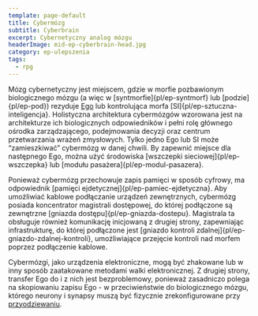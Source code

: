 ```yaml
---
template: page-default
title: Cybermózg
subtitle: Cyberbrain
excerpt: Cybernetyczny analog mózgu
headerImage: mid-ep-cyberbrain-head.jpg
category: ep-ulepszenia
tags:
  - rpg
---
```

Mózg cybernetyczny jest miejscem, gdzie w morfie pozbawionym biologicznego mózgu (a więc w [syntmorfie]{pl/ep-syntmorf} lub [podzie]{pl/ep-pod}) rezyduje [Ego](#) lub kontrolująca morfa [SI]{pl/ep-sztuczna-inteligencja}. Holistyczna architektura cybermózgów wzorowana jest na architekturze ich biologicznych odpowiedników i pełni rolę głównego ośrodka zarządzającego, podejmowania decyzji oraz centrum przetwarzania wrażeń zmysłowych. Tylko jedno Ego lub SI może “zamieszkiwać” cybermózg w danej chwili. By zapewnić miejsce dla następnego Ego, można użyć środowiska [wszczepki sieciowej]{pl/ep-wszczepka} lub [modułu pasażera]{pl/ep-modul-pasazera}.

Ponieważ cybermózg przechowuje zapis pamięci w sposób cyfrowy, ma odpowiednik [pamięci ejdetycznej]{pl/ep-pamiec-ejdetyczna}. Aby umożliwiać kablowe podłączanie urządzeń zewnętrznych, cybermózg posiada koncentrator magistrali dostępowej, do której podłączone są zewnętrzne [gniazda dostępu]{pl/ep-gniazda-dostepu}. Magistrala ta obsługuje również komunikację inicjowaną z drugiej strony, zapewniając infrastrukturę, do której podłączone jest [gniazdo kontroli zdalnej]{pl/ep-gniazdo-zdalnej-kontroli}, umożliwiające przejęcie kontroli nad morfem poprzez podłączenie kablowe.

Cybermózgi, jako urządzenia elektroniczne, mogą być zhakowane lub w inny sposób zaatakowane metodami walki elektronicznej. Z drugiej strony, transfer Ego do i z nich jest bezproblemowy, ponieważ zasadniczo polega na skopiowaniu zapisu Ego - w przeciwieństwie do biologicznego mózgu, którego neurony i synapsy muszą być fizycznie zrekonfigurowane przy [przyodziewaniu](#).
